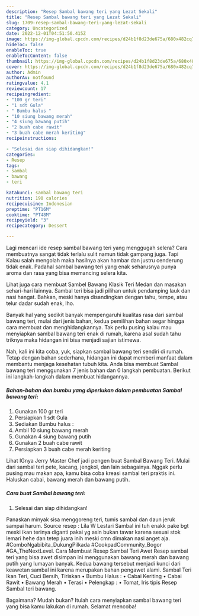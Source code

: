 ```yaml
---
description: "Resep Sambal bawang teri yang Lezat Sekali"
title: "Resep Sambal bawang teri yang Lezat Sekali"
slug: 1709-resep-sambal-bawang-teri-yang-lezat-sekali
category: Uncategorized
date: 2022-12-01T04:51:50.415Z
image: https://img-global.cpcdn.com/recipes/d24b1f8d23de675a/680x482cq70/sambal-bawang-teri-foto-resep-utama.jpg
hideToc: false
enableToc: true
enableTocContent: false
thumbnail: https://img-global.cpcdn.com/recipes/d24b1f8d23de675a/680x482cq70/sambal-bawang-teri-foto-resep-utama.jpg
cover: https://img-global.cpcdn.com/recipes/d24b1f8d23de675a/680x482cq70/sambal-bawang-teri-foto-resep-utama.jpg
author: Admin
authorAv: notfound
ratingvalue: 4.1
reviewcount: 17
recipeingredient:
- "100 gr teri"
- "1 sdt Gula"
- " Bumbu halus "
- "10 siung bawang merah"
- "4 siung bawang putih"
- "2 buah cabe rawit"
- "3 buah cabe merah keriting"
recipeinstructions:

- "Selesai dan siap dihidangkan!"
categories:
- Resep
tags:
- sambal
- bawang
- teri

katakunci: sambal bawang teri 
nutrition: 190 calories
recipecuisine: Indonesian
preptime: "PT16M"
cooktime: "PT48M"
recipeyield: "3"
recipecategory: Dessert

---
```



Lagi mencari ide resep sambal bawang teri yang menggugah selera? Cara membuatnya sangat tidak terlalu sulit namun tidak gampang juga. Tapi Kalau salah mengolah maka hasilnya akan hambar dan justru cenderung tidak enak. Padahal sambal bawang teri yang enak seharusnya punya aroma dan rasa yang bisa memancing selera kita.


Lihat juga cara membuat Sambel Bawang Klasik Teri Medan dan masakan sehari-hari lainnya. Sambal teri bisa jadi pilihan untuk pendamping lauk dan nasi hangat. Bahkan, meski hanya disandingkan dengan tahu, tempe, atau telur dadar sudah enak, lho.

Banyak hal yang sedikit banyak mempengaruhi kualitas rasa dari sambal bawang teri, mulai dari jenis bahan, kedua pemilihan bahan segar hingga cara membuat dan menghidangkannya. Tak perlu pusing kalau mau menyiapkan sambal bawang teri enak di rumah, karena asal sudah tahu triknya maka hidangan ini bisa menjadi sajian istimewa.


Nah, kali ini kita coba, yuk, siapkan sambal bawang teri sendiri di rumah. Tetap dengan bahan sederhana, hidangan ini dapat memberi manfaat dalam membantu menjaga kesehatan tubuh kita. Anda bisa membuat Sambal bawang teri menggunakan 7 jenis bahan dan 0 langkah pembuatan. Berikut ini langkah-langkah dalam membuat hidangannya.

<!--inarticleads1-->

##### Bahan-bahan dan bumbu yang diperlukan dalam pembuatan Sambal bawang teri:

1. Gunakan 100 gr teri
1. Persiapkan 1 sdt Gula
1. Sediakan  Bumbu halus :
1. Ambil 10 siung bawang merah
1. Gunakan 4 siung bawang putih
1. Gunakan 2 buah cabe rawit
1. Persiapkan 3 buah cabe merah keriting


Lihat IGnya Jerry Master Chef jadi pengen buat Sambal Bawang Teri. Mulai dari sambal teri pete, kacang, jengkol, dan lain sebagainya. Nggak perlu pusing mau makan apa, kamu bisa coba kreasi sambal teri praktis ini. Haluskan cabai, bawang merah dan bawang putih. 

<!--inarticleads2-->

##### Cara buat Sambal bawang teri:


1. Selesai dan siap dihidangkan!

Panaskan minyak sisa menggoreng teri, tumis sambal dan daun jeruk sampai harum. Source resep : Lila W Lestari Sambal ini tuh enakk pake bgt meski ikan terinya diganti pakai yg asin bukan tawar karena sesuai stok lemari hehe dan tetep juara inih meski cmn dimakan nasi anget aja. #ComboNgabibita_DukungPilkada #CookpadCommunity_Bogor #GA_TheNextLevel. Cara Membuat Resep Sambal Teri Awet Resep sambal teri yang bisa awet disimpan ini menggunakan bawang merah dan bawang putih yang lumayan banyak. Kedua bawang tersebut menjadi kunci dari keawetan sambal ini karena merupakan bahan pengawet alami. Sambal Teri Ikan Teri, Cuci Bersih, Tiriskan • Bumbu Halus : • Cabai Keriting • Cabai Rawit • Bawang Merah • Terasi • Pelengkap : • Tomat, Iris tipis Resep Sambal teri bawang. 

Bagaimana? Mudah bukan? Itulah cara menyiapkan sambal bawang teri yang bisa kamu lakukan di rumah. Selamat mencoba!
